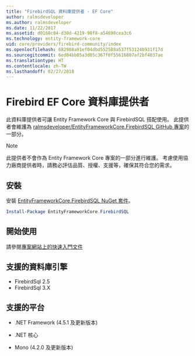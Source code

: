 ```yaml
---
title: "FirebirdSQL 資料庫提供者 - EF Core"
author: ralmsdeveloper
ms.author: ralmsdeveloper
ms.date: 11/22/2017
ms.assetid: d0168c04-d30d-4219-98f8-a54690cea3c6
ms.technology: entity-framework-core
uid: core/providers/firebird-community/index
ms.openlocfilehash: 682988a91ef04dbd552588a537f53124b931f17d
ms.sourcegitcommit: 6ed04bb05a3d05c367f0f55616807af2bf4037ae
ms.translationtype: HT
ms.contentlocale: zh-TW
ms.lasthandoff: 02/27/2018
---
```

# <a name="firebird-ef-core-database-provider"></a>Firebird EF Core 資料庫提供者

此資料庫提供者可讓 Entity Framework Core 與 FirebirdSQL 搭配使用。 此提供者會維護為 [ralmsdeveloper/EntityFrameworkCore.FirebirdSQL GitHub 專案](https://github.com/ralmsdeveloper/EntityFrameworkCore.FirebirdSQL)的一部分。

> [!NOTE]  
>
> 此提供者不會作為 Entity Framework Core 專案的一部分進行維護。 考慮使用協力廠商提供者時，請務必評估品質、授權、支援等，確保其符合您的需求。

## <a name="install"></a>安裝

安裝 [EntityFrameworkCore.FirebirdSQL NuGet 套件](https://www.nuget.org/packages/EntityFrameworkCore.FirebirdSQL)。

``` powershell
Install-Package EntityFrameworkCore.FirebirdSQL
```

## <a name="get-started"></a>開始使用

請參閱[專案網站上的快速入門文件](https://github.com/ralmsdeveloper/EntityFrameworkCore.FirebirdSQL/wiki)

## <a name="supported-database-engines"></a>支援的資料庫引擎

* FirebirdSql 2.5
* FirebirdSql 3.X

## <a name="supported-platforms"></a>支援的平台

* .NET Framework (4.5.1 及更新版本)

* .NET 核心

* Mono (4.2.0 及更新版本)
